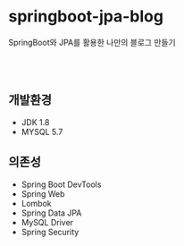 # springboot-jpa-blog
SpringBoot와 JPA를 활용한 나만의 블로그 만들기  


<br><br>

## 개발환경 
- JDK 1.8
- MYSQL 5.7


## 의존성
- Spring Boot DevTools
- Spring Web
- Lombok
- Spring Data JPA
- MySQL Driver
- Spring Security
